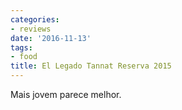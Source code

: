 ```yaml
---
categories:
- reviews
date: '2016-11-13'
tags:
- food
title: El Legado Tannat Reserva 2015
---
```


Mais jovem parece melhor.